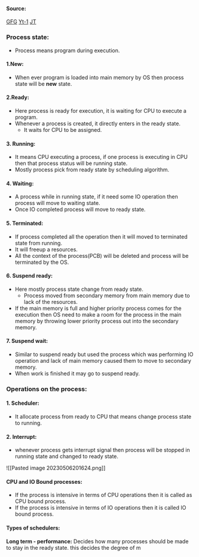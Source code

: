 #### Source:
[GFG](https://www.geeksforgeeks.org/states-of-a-process-in-operating-systems/)
[Yt-1](https://www.youtube.com/watch?v=SGxFMEZ-ypc&list=PLXj4XH7LcRfDrdQuJTHIPmKMpa7eYVaPm&index=7)
[JT](https://www.javatpoint.com/os-process-states)


### Process state:

* Process means program during execution.

#### 1.New:

* When ever program is loaded into main memory by OS then process state will be **new** state.

#### 2.Ready:

* Here process is ready for execution, it is waiting for CPU to execute a program.
* Whenever a process is created, it directly enters in the ready state.
	* It waits for CPU to be assigned.

#### 3. Running:

* It means CPU executing a process, if one process is executing in CPU then that process status will be running state.
* Mostly process pick from ready state by scheduling algorithm.

#### 4. Waiting:

* A process while in running state, if it need some IO operation then process will move to waiting state.
* Once IO completed process will move to ready state.

#### 5. Terminated:

* If process completed all the operation then it will moved to terminated state from running.
* It will freeup a resources.
* All the context of the process(PCB) will be deleted and process will be terminated by the OS.

#### 6. Suspend ready:

* Here mostly process state change from ready state.
	* Process moved from secondary memory from main memory due to lack of the resources.
* If the main memory is full and higher priority process comes for the execution then OS need to make a room for the process in the main memory by throwing lower priority process out into the secondary memory.

#### 7. Suspend wait:

* Similar to suspend ready but used the process which was performing IO operation and lack of main memory caused them to move to secondary memory.
* When work is finished it may go to suspend ready.

### Operations on the process:

#### 1. Scheduler:

* It allocate process from ready to CPU that means change process state to running.

#### 2. Interrupt:

* whenever process gets interrupt signal then process will be stopped in running state and changed to ready state.


![[Pasted image 20230506201624.png]]


#### CPU and IO Bound processes:

* If the process is intensive in terms of CPU operations then it is called as CPU bound process.
* If the process is intensive in terms of IO operations then it is called IO bound process.

#### Types of schedulers:

**Long term - performance:** Decides how many processes should be made to stay in the ready state. this decides the degree of m
